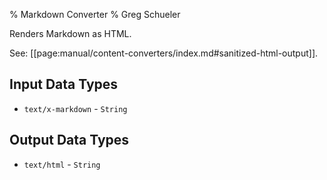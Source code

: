 % Markdown Converter
% Greg Schueler

Renders Markdown as HTML.


See: [[page:manual/content-converters/index.md#sanitized-html-output]].

## Input Data Types

* `text/x-markdown` - `String`

## Output Data Types

* `text/html` - `String`